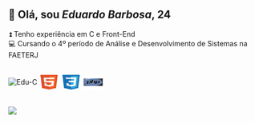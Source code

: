 
## 👋 Olá, sou *Eduardo Barbosa*, 24 <br>
:arrow_double_up: Tenho experiência em C e Front-End  <br>
:computer: Cursando o 4º período de Análise e Desenvolvimento de Sistemas na FAETERJ <br>

<div style="display: inline_block"><br>
  <img align="center" alt="Edu-C" height="30" width="40" src="https://cdn.jsdelivr.net/gh/devicons/devicon/icons/c/c-original.svg" />
  <img align="center" alt="Edu-HTML" height="30" width="40" src="https://raw.githubusercontent.com/devicons/devicon/master/icons/html5/html5-original.svg">
  <img align="center" alt="Edu-CSS" height="30" width="40" src="https://raw.githubusercontent.com/devicons/devicon/master/icons/css3/css3-original.svg">
  <img align="center" alt="Edu-Js" height="30" width="40" src="https://raw.githubusercontent.com/devicons/devicon/master/icons/php/php-original.svg">
</div><br><br>
<div> 
  <a href="https://www.linkedin.com/in/eduardo-barbosa2" target="_blank"><img src="https://img.shields.io/badge/-LinkedIn-%230077B5?style=for-the-badge&logo=linkedin&logoColor=white" target="_blank"></a> 
</div>
